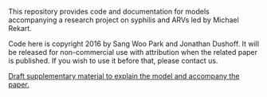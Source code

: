 This repository provides code and documentation for models accompanying a research project on syphilis and ARVs led by Michael Rekart.

Code here is copyright 2016 by Sang Woo Park and Jonathan Dushoff. It will be released for non-commercial use with attribution when the related paper is published. If you wish to use it before that, please contact us.

[Draft supplementary material to explain the model and accompany the paper.](https://github.com/dushoff/Syphilis_and_ARVs/blob/master/model_description.pdf)
